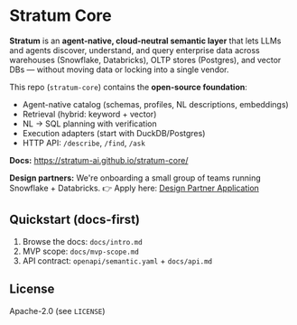# Stratum Core

**Stratum** is an **agent-native, cloud-neutral semantic layer** that lets LLMs and agents
discover, understand, and query enterprise data across warehouses (Snowflake, Databricks),
OLTP stores (Postgres), and vector DBs — without moving data or locking into a single vendor.

This repo (`stratum-core`) contains the **open-source foundation**:
- Agent-native catalog (schemas, profiles, NL descriptions, embeddings)
- Retrieval (hybrid: keyword + vector)
- NL → SQL planning with verification
- Execution adapters (start with DuckDB/Postgres)
- HTTP API: `/describe`, `/find`, `/ask`

**Docs:** https://stratum-ai.github.io/stratum-core/

**Design partners:** We're onboarding a small group of teams running Snowflake + Databricks.
👉 Apply here: [Design Partner Application](https://example.com/design-partner)

## Quickstart (docs-first)
1) Browse the docs: `docs/intro.md`
2) MVP scope: `docs/mvp-scope.md`
3) API contract: `openapi/semantic.yaml` + `docs/api.md`

## License
Apache-2.0 (see `LICENSE`)
